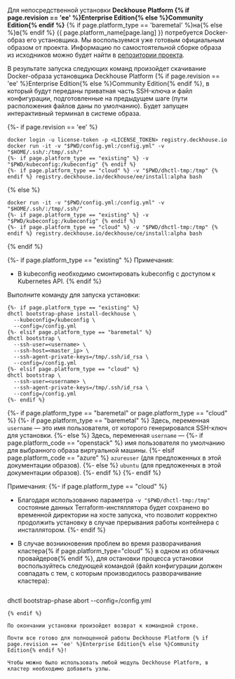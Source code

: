 Для непосредственной установки **Deckhouse Platform {% if page.revision == 'ee' %}Enterprise Edition{% else %}Community Edition{% endif %}** {% if page.platform_type == 'baremetal' %}на{% else %}в{% endif %} {{ page.platform_name[page.lang] }} потребуется Docker-образ его установщика. Мы воспользуемся уже готовым официальным образом от проекта. Информацию по самостоятельной сборке образа из исходников можно будет найти в [репозитории проекта](https://github.com/deckhouse/deckhouse).

В результате запуска следующих команд произойдет скачивание Docker-образа установщика Deckhouse Platform {% if page.revision == 'ee' %}Enterprise Edition{% else %}Community Edition{% endif %}, в который будут переданы приватная часть SSH-ключа и файл конфигурации, подготовленные на предыдущем шаге (пути расположения файлов даны по умолчанию). Будет запущен интерактивный терминал в системе образа.

{%- if page.revision == 'ee' %}
   ```shell
docker login -u license-token -p <LICENSE_TOKEN> registry.deckhouse.io
docker run -it -v "$PWD/config.yml:/config.yml" -v "$HOME/.ssh/:/tmp/.ssh/"
{%- if page.platform_type == "existing" %} -v "$PWD/kubeconfig:/kubeconfig" {% endif %}
{%- if page.platform_type == "cloud" %} -v "$PWD/dhctl-tmp:/tmp" {% endif %} registry.deckhouse.io/deckhouse/ee/install:alpha bash
```
{% else %}
   ```shell
docker run -it -v "$PWD/config.yml:/config.yml" -v "$HOME/.ssh/:/tmp/.ssh/"
{%- if page.platform_type == "existing" %} -v "$PWD/kubeconfig:/kubeconfig" {% endif %}
{%- if page.platform_type == "cloud" %} -v "$PWD/dhctl-tmp:/tmp" {% endif %} registry.deckhouse.io/deckhouse/ce/install:alpha bash
```
{% endif %}

{%- if page.platform_type == "existing" %}
Примечания:
-  В kubeconfig необходимо смонтировать kubeconfig с доступом к Kubernetes API.
{% endif %}

Выполните команду для запуска установки:

```shell
{%- if page.platform_type == "existing" %}
dhctl bootstrap-phase install-deckhouse \
  --kubeconfig=/kubeconfig \
  --config=/config.yml
{%- elsif page.platform_type == "baremetal" %}
dhctl bootstrap \
  --ssh-user=<username> \
  --ssh-host=<master_ip> \
  --ssh-agent-private-keys=/tmp/.ssh/id_rsa \
  --config=/config.yml
{%- elsif page.platform_type == "cloud" %}
dhctl bootstrap \
  --ssh-user=<username> \
  --ssh-agent-private-keys=/tmp/.ssh/id_rsa \
  --config=/config.yml
{%- endif %}
```

{%- if page.platform_type == "baremetal" or page.platform_type == "cloud" %}
{%- if page.platform_type == "baremetal" %}
Здесь, переменная `username` — это имя пользователя, от которого генерировался SSH-ключ для установки.
{%- else %}
Здесь, переменная `username` —
{%- if page.platform_code == "openstack" %} имя пользователя по умолчанию для выбранного образа виртуальной машины.
{%- elsif page.platform_code == "azure" %} `azureuser` (для предложенных в этой документации образов).
{%- else %} `ubuntu` (для предложенных в этой документации образов).
{%- endif %}
{%- endif %}

Примечания:
{%- if page.platform_type == "cloud" %}
- Благодаря использованию параметра `-v "$PWD/dhctl-tmp:/tmp"` состояние данных Terraform-инстяллятора будет сохранено во временной директории на хосте запуска, что позволит корректно продолжить установку в случае прерывания работы контейнера с инсталлятором.
{%- endif %}
- В случае возникновения проблем во время разворачивания кластера{% if page.platform_type="cloud" %} в одном из облачных провайдеров{% endif %}, для остановки процесса установки воспользуйтесь следующей командой (файл конфигурации должен совпадать с тем, с которым производилось разворачивание кластера):

  ```shell
dhctl bootstrap-phase abort --config=/config.yml
```
{% endif %}

По окончании установки произойдет возврат к командной строке.

Почти все готово для полноценной работы Deckhouse Platform {% if page.revision == 'ee' %}Enterprise Edition{% else %}Community Edition{% endif %}!

Чтобы можно было использовать любой модуль Deckhouse Platform, в кластер необходимо добавить узлы.
